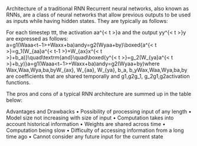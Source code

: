 Architecture of a traditional RNN Recurrent neural networks, also known as RNNs, are a class of neural networks that allow previous outputs to be used as inputs while having hidden states. They are typically as follows:

For each timestep ttt, the activation a<t>a^{< t >}a<t> and the output y<t>y^{< t >}y<t> are expressed as follows:
a<t>=g1(Waaa<t−1>+Waxx<t>+ba)andy<t>=g2(Wyaa<t>+by)\boxed{a^{< t >}=g_1(W_{aa}a^{< t-1 >}+W_{ax}x^{< t >}+b_a)}\quad\textrm{and}\quad\boxed{y^{< t >}=g_2(W_{ya}a^{< t >}+b_y)}a<t>=g1​(Waa​a<t−1>+Wax​x<t>+ba​)​andy<t>=g2​(Wya​a<t>+by​)​
where Wax,Waa,Wya,ba,byW_{ax}, W_{aa}, W_{ya}, b_a, b_yWax​,Waa​,Wya​,ba​,by​ are coefficients that are shared temporally and g1,g2g_1, g_2g1​,g2​ activation functions.

The pros and cons of a typical RNN architecture are summed up in the table below:

Advantages and 	Drawbacks
• Possibility of processing input of any length
• Model size not increasing with size of input
• Computation takes into account historical information
• Weights are shared across time 	• Computation being slow
• Difficulty of accessing information from a long time ago
• Cannot consider any future input for the current state
